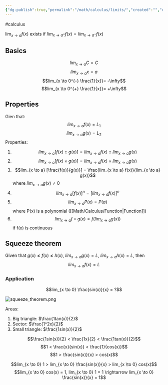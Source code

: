 ```yaml
---
{"dg-publish":true,"permalink":"/math/calculus/limits/","created":"","updated":""}
---
```


#calculus 

$\lim_{x \to a} f(x)$ exists if $lim_{x \to a^{+}} f(x) = lim_{x \to a^{-}}f(x)$

## Basics
$$lim_{x \to a} C = C$$
$$lim_{x \to a} x = a$$
$$lim_{x \to 0^{-} \frac{1}{x}}= -\infty$$
$$lim_{x \to 0^{+} \frac{1}{x}}= +\infty$$
## Properties
Gien that:
$$lim_{x \to a} f(x) = L_1$$
$$lim_{x \to a} g(x) = L_2$$
Properties:
1. $$lim_{x \to a} [f(x) \pm g(x)] = lim_{x \to a} f(x) \pm lim_{x \to a} g(x)$$
2. $$lim_{x \to a} [f(x) \times g(x)] = lim_{x \to a} f(x) \times lim_{x \to a} g(x)$$
3. $$lim_{x \to a} [\frac{f(x)}{g(x)}] = \frac{lim_{x \to a} f(x)}{lim_{x \to a} g(x)}$$
   where $lim_{x \to a} g(x) \neq 0$
4. $$lim_{x \to a} [f(x)]^n = [lim_{x \to a} f(x)]^n$$
5. $$lim_{x \to a} P(x) = P(a)$$
   where P(x) is a polynomial ([[Math/Calculus/Function\|Function]])
6. $$lim_{x \to a} f\circ{g}(x) = f(lim_{x \to a} g(x)) $$
   if f(x) is continuous

## Squeeze theorem

Given that $g(x) \leq f(x) \leq h(x)$, $lim_{x \to a}g(x) = L$, $lim_{x \to a} h(x) = L$, then
$$lim_{x \to a} f(x) = L$$
### Application

$$lim_{x \to 0} \frac{sin(x)}{x} = ?$$

![squeeze_theorem.png](/img/user/Files/squeeze_theorem.png)

Areas:
1. Big triangle: $\frac{1tan(x)}{2}$
2. Sector: $\frac{1^2x}{2}$
3. Small triangle: $\frac{1sin(x)}{2}$

$$\frac{1sin(x)}{2} < \frac{1x}{2} < \frac{1tan(x)}{2}$$
$$1 < \frac{x}{sin(x)} < \frac{1}{cos(x)}$$
$$1 > \frac{sin(x)}{x} > cos(x)$$

$$lim_{x \to 0} 1 > lim_{x \to 0} \frac{sin(x)}{x} > lim_{x \to 0} cos(x)$$
$$lim_{x \to 0} cos(x) = 1, lim_{x \to 0} 1 = 1 \rightarrow lim_{x \to 0} \frac{sin(x)}{x} = 1$$
